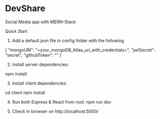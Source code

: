 # DevShare
Social Media app with MERN-Stack

Quick Start 

1) Add a default.json file in config folder with the following

{
  "mongoURI": "<your_mongoDB_Atlas_uri_with_credentials>",
  "jwtSecret": "secret",
  "githubToken": "<yoursecrectaccesstoken>"
}
  
2) Install server dependencies:

npm install


3) Install client dependencies:

cd client
npm install

4) Run both Express & React from root:
npm run dev

5) Check in browser on http://localhost:5000/
